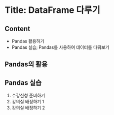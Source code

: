 # Title: DataFrame 다루기
## Content
- Pandas 활용하기
- Pandas 실습; Pandas를 사용하여 데이터를 다뤄보기
## Pandas의 활용
## Pandas 실습
1. 수강신청 준비하기
2. 강의실 배정하기 1
3. 강의실 배정하기 2
